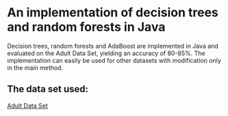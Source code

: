 # An implementation of decision trees and random forests in Java

Decision trees, random forests and AdaBoost are implemented in Java and evaluated on the Adult Data Set, yielding an accuracy of 80-85%. The implementation can easily be used for other datasets with modification only in the main method.

## The data set used:
	
[Adult Data Set](http://archive.ics.uci.edu/ml/datasets/Adult)